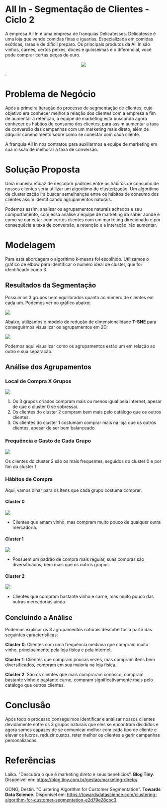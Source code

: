 # All In - Segmentação de Clientes - Ciclo 2

A empresa All In é uma empresa de franquias Delicatesses. Delicatesse é uma loja que vende comidas finas e iguarias. Especializada em comidas exóticas, raras e de difícil preparo.
Os principais produtos da All In são vinhos, carnes, certos peixes, doces e guloseimas e o diferencial, você pode comprar certas peças de ouro.
<p align="center">
  <img src="https://portaldoqueijo.com.br/site/wp-content/uploads/2018/04/combina%C3%A7%C3%A3o-perfeita-queijos-e-vinhos.jpg">
</p>.

# Problema de Negócio

Após a primeira iteração do processo de segmentação de clientes, cujo objetivo era conhecer melhor a relação dos clientes com a empresa a fim de aumentar a retenção, a equipe de marketing esta buscando agora conhecer os hábitos de consumo dos clientes, para assim aumentar a taxa de conversão das campanhas com um marketing mais direto, além de adquirir conehcimento sobre como se conectar com cada cliente.

A franquia All In nos contratou para auxiliarmos a equipe de marketing em sua missão de melhorar a taxa de conversão.

# Solução Proposta

Uma maneira eficaz de descobrir padrões entre os hábitos de consumo de nossos clientes seria utilizar um algoritimo de clusterização. Um algoritimo de clusterização ira buscar semelhanças entre os hábitos de consumo dos clientes assim identificando agrupamentos naturais.

Podemos assim, analisar os agrupamentos naturais achados e seu comportamento, com essa análise a equipe de marketing irá saber aonde e como se conectar com certos clientes com um marketing direcionado e por consequêcia a taxa de conversão, a retenção e a interação irão aumentar.

# Modelagem

Para esta abordagem o algoritimo k-means foi escolhido. Utilizamos o gráfico de elbow para identificar o número ideal de cluster, que foi identificado como 3.

## Resultados da Segmentação

Possuímos 3 grupos bem equilibrados quanto ao número de clientes em cada um. Podemos ver no gráfico abaixo:

<p align="left">
  <img src="https://github.com/leorviana/segmentacao_de_clientes_2/blob/main/images/cluster_distribution.png">
</p>

Abaixo, utilizamos o modelo de redução de dimensionalidade **T-SNE** para conseguirmos visualizar os agrupamentos em 2D:

<p align="left">
  <img src="https://github.com/leorviana/segmentacao_de_clientes_2/blob/main/images/tsne_graph.png">
</p>

Podemos aqui visualizar como os agrupamentos estão um em relação ao outro e sua separação.

## Análise dos Agrupamentos

### Local de Compra X Grupos

<p align="left">
  <img src="https://github.com/leorviana/segmentacao_de_clientes_2/blob/main/images/local_compra.png">
</p>

1. Os 3 grupos criados compram mais ou menos igual pela internet, apesar de que o cluster 0 se sobressai.
2. Os clientes do cluster 2 compram bem mais pelo catálogo que os outros clientes.
3. Os clientes do cluster 1 costumam comprar mais na loja que os outros clientes, apesar de ser bem balanceado.

### Frequência e Gasto de Cada Grupo

<p align="left">
  <img src="https://github.com/leorviana/segmentacao_de_clientes_2/blob/main/images/frequencia_compras.png">
</p>

Os clientes do cluster 2 são os mais frequentes, seguidos do cluster 0 e por fim do cluster 1.

### Hábitos de Compra
Aqui, vamos olhar para os itens que cada grupo costuma comprar.

#### Cluster 0
<p align="left">
  <img src="https://github.com/leorviana/segmentacao_de_clientes_2/blob/main/images/itens_cluster_0.png">
</p>

- Clientes que amam vinho, mas compram muito pouco de qualquer outra mercadoria.

#### Cluster 1
<p align="left">
  <img src="https://github.com/leorviana/segmentacao_de_clientes_2/blob/main/images/itens_cluster_1.png">
</p>

- Possuem um padrão de compra mais regular, suas compras são diversificadas, bem mais que os outros grupos.

#### Cluster 2
<p align="left">
  <img src="https://github.com/leorviana/segmentacao_de_clientes_2/blob/main/images/itens_cluster_2.png">
</p>

- Clientes que compram bastante vinho e carne, mas muito pouco das outras mercadorias ainda.


## Concluindo a Análise

Podemos explicar os 3 agrupamentos naturais descobertos a partir das seguintes características:

**Cluster 0**: Clientes com uma frequência mediana que compram muito vinho, principalmente pela loja fisíca e pela internet.


**Cluster 1**: Clientes que compram poucas vezes, mas compram itens bem diversificados, compram em sua maioria na loja fisíca.


**Cluster 2**: São os clientes que mais compraram conosco, compram bastante vinho e bastante carne, compram significativamente mais pelo catálogo que outros clientes.

# Conclusão

Após todo o processo conseguimos identificar e analisar nossos clientes devidamente entre os 3 grupos naturais que eles se encontram divididos e agora somos capazes de se comunicar melhor com cada tipo de cliente e elevar os lucros, reduzir custos, reter melhor os clientes e gerir campanhas personalizadas.

# Referências

Laika. "Descubra o que é marketing direto e seus benefícios". **Blog Tiny**. Disponível em: <https://blog.tiny.com.br/gestao/marketing-direto/>.

GONG, Destin. "Clustering Algorithm for Customer Segmentation". **Towards Data Science**. Disponível em: <https://towardsdatascience.com/clustering-algorithm-for-customer-segmentation-e2d79e28cbc3>.
